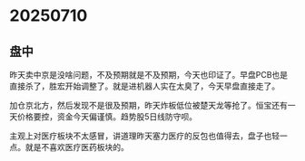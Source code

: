 # 20250710

## 盘中

昨天卖中京是没啥问题，不及预期就是不及预期，今天也印证了。早盘PCB也是直接杀了，胜宏开始调整了。就是进机器人实在太臭了，今天早盘直接走了。

加仓京北方，然后发现不是很及预期，昨天炸板低位被楚天龙等抢了。恒宝还有一天价格要控，资金今天偏谨慎。趋势股5日线防守呗。

主观上对医疗板块不太感冒，讲道理昨天塞力医疗的反包也值得去，盘子也轻一点。就是不喜欢医疗医药板块的。
